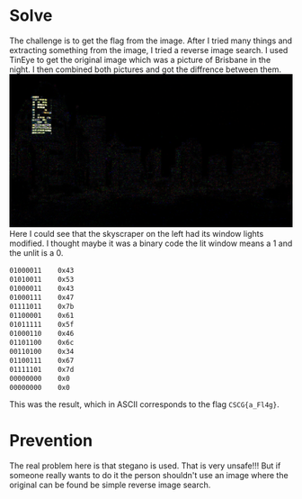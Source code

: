 # Solve
The challenge is to get the flag from the image. After I tried many things and extracting something from the image, I tried a reverse image search. I used TinEye to get the original image which was a picture of Brisbane in the night.
I then combined both pictures and got the diffrence between them. ![diffrence](diffrence.png) 
Here I could see that the skyscraper on the left had its window lights modified. I thought maybe it was a binary code the lit window means a 1 and the unlit is a 0.
```
01000011    0x43
01010011    0x53
01000011    0x43
01000111    0x47
01111011    0x7b
01100001    0x61
01011111    0x5f
01000110    0x46
01101100    0x6c
00110100    0x34
01100111    0x67
01111101    0x7d
00000000    0x0
00000000    0x0
```
This was the result, which in ASCII corresponds to the flag `CSCG{a_Fl4g}`.

# Prevention
The real problem here is that stegano is used. That is very unsafe!!! But if someone really wants to do it the person shouldn't use an image where the original can be found be simple reverse image search.
